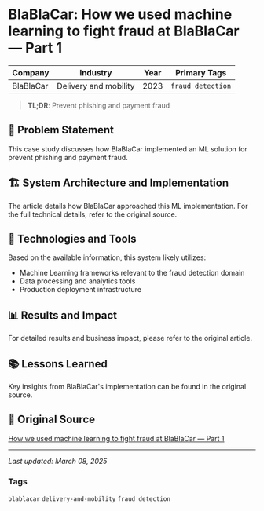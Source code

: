 # BlaBlaCar: How we used machine learning to fight fraud at BlaBlaCar — Part 1

| Company | Industry | Year | Primary Tags | 
|---------|----------|------|--------------|
| BlaBlaCar | Delivery and mobility | 2023 | `fraud detection` |

> **TL;DR**: Prevent phishing and payment fraud

## 📝 Problem Statement

This case study discusses how BlaBlaCar implemented an ML solution for prevent phishing and payment fraud.

## 🏗️ System Architecture and Implementation

The article details how BlaBlaCar approached this ML implementation. For the full technical details, refer to the original source.

## 🔧 Technologies and Tools

Based on the available information, this system likely utilizes:

- Machine Learning frameworks relevant to the fraud detection domain
- Data processing and analytics tools
- Production deployment infrastructure

## 📊 Results and Impact

For detailed results and business impact, please refer to the original article.

## 📚 Lessons Learned

Key insights from BlaBlaCar's implementation can be found in the original source.

## 🔗 Original Source

[How we used machine learning to fight fraud at BlaBlaCar — Part 1](https://medium.com/blablacar/how-we-used-machine-learning-to-fight-fraud-at-blablacar-part-1-3b976c9dcdf6)

---

*Last updated: March 08, 2025*

### Tags

`blablacar` `delivery-and-mobility` `fraud detection`
